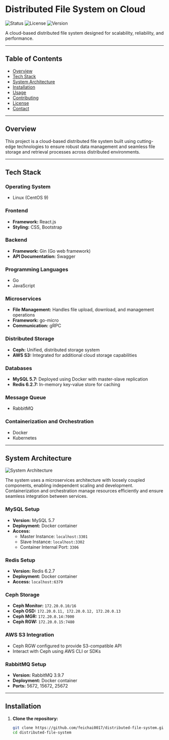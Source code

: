 # Distributed File System on Cloud

![Status](https://img.shields.io/badge/status-active-success.svg)
![License](https://img.shields.io/badge/license-MIT-blue.svg)
![Version](https://img.shields.io/badge/version-1.0.0-blue.svg)

A cloud-based distributed file system designed for scalability, reliability, and performance.

---

## Table of Contents
- [Overview](#overview)
- [Tech Stack](#tech-stack)
- [System Architecture](#system-architecture)
- [Installation](#installation)
- [Usage](#usage)
- [Contributing](#contributing)
- [License](#license)
- [Contact](#contact)

---

## Overview

This project is a cloud-based distributed file system built using cutting-edge technologies to ensure robust data management and seamless file storage and retrieval processes across distributed environments.

---

## Tech Stack

### Operating System
- Linux (CentOS 9)

### Frontend
- **Framework:** React.js
- **Styling:** CSS, Bootstrap

### Backend
- **Framework:** Gin (Go web framework)
- **API Documentation:** Swagger

### Programming Languages
- Go
- JavaScript

### Microservices
- **File Management:** Handles file upload, download, and management operations
- **Framework:** go-micro
- **Communication:** gRPC

### Distributed Storage
- **Ceph:** Unified, distributed storage system
- **AWS S3:** Integrated for additional cloud storage capabilities

### Databases
- **MySQL 5.7:** Deployed using Docker with master-slave replication
- **Redis 6.2.7:** In-memory key-value store for caching

### Message Queue
- RabbitMQ

### Containerization and Orchestration
- Docker
- Kubernetes

---

## System Architecture

![System Architecture](/usr/local/Distributed_system/cloud_distributed_storage/Architect.png)

The system uses a microservices architecture with loosely coupled components, enabling independent scaling and development. Containerization and orchestration manage resources efficiently and ensure seamless integration between services.

### MySQL Setup
- **Version:** MySQL 5.7
- **Deployment:** Docker container
- **Access:**
  - Master Instance: `localhost:3301`
  - Slave Instance: `localhost:3302`
  - Container Internal Port: `3306`

### Redis Setup
- **Version:** Redis 6.2.7
- **Deployment:** Docker container
- **Access:** `localhost:6379`

### Ceph Storage
- **Ceph Monitor:** `172.20.0.10/16`
- **Ceph OSD:** `172.20.0.11, 172.20.0.12, 172.20.0.13`
- **Ceph MGR:** `172.20.0.14:7000`
- **Ceph RGW:** `172.20.0.15:7480`

### AWS S3 Integration
- Ceph RGW configured to provide S3-compatible API
- Interact with Ceph using AWS CLI or SDKs

### RabbitMQ Setup
- **Version:** RabbitMQ 3.9.7
- **Deployment:** Docker container
- **Ports:** 5672, 15672, 25672

---

## Installation

1. **Clone the repository:**
   ```bash
   git clone https://github.com/feichai0017/distributed-file-system.git
   cd distributed-file-system
